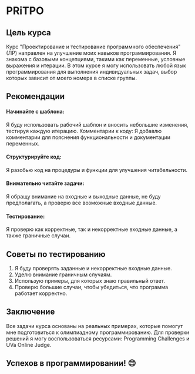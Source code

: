 # PRiTPO 

## Цель курса
Курс "Проектирование и тестирование программного обеспечения" (ЛР) направлен на улучшение моих навыков 
программирования. Я знакома с базовыми концепциями, такими как переменные, условные выражения и итерации.
В этом курсе я могу использовать любой язык программирования для выполнения индивидуальных задач, выбор
которых зависит от моего номера в списке группы.

## Рекомендации

#### Начинайте с шаблона: 
Я буду использовать рабочий шаблон и вносить небольшие изменения, тестируя каждую итерацию.
Комментарии к коду: Я добавлю комментарии для пояснения функциональности и документации переменных.

#### Структурируйте код:
Я разобью код на процедуры и функции для улучшения читабельности.

#### Внимательно читайте задачи:
Я обращу внимание на входные и выходные данные, не буду предполагать, а проверю 
все возможные входные данные.

#### Тестирование:
Я проверю как корректные, так и некорректные входные данные, а также граничные случаи.

## Советы по тестированию

1. Я буду проверять заданные и некорректные входные данные.
2. Уделю внимание граничным случаям.
3. Использую примеры, для которых знаю правильный ответ.
4. Проверю большие случаи, чтобы убедиться, что программа работает корректно.

## Заключение
Все задачи курса основаны на реальных примерах, которые помогут мне подготовиться к олимпиадному программированию. 
Для проверки решений я могу воспользоваться ресурсами: Programming Challenges и UVa Online Judge.

## Успехов в программировании! 😊
